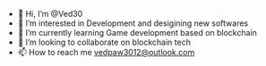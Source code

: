 - 👋 Hi, I’m @Ved30
- 👀 I’m interested in Development and desigining new softwares
- 🌱 I’m currently learning Game development based on blockchain
- 💞️ I’m looking to collaborate on blockchain tech
- 📫 How to reach me vedpaw3012@outlook.com

<!---
Ved30/Ved30 is a ✨ special ✨ repository because its `README.md` (this file) appears on your GitHub profile.
You can click the Preview link to take a look at your changes.
--->
